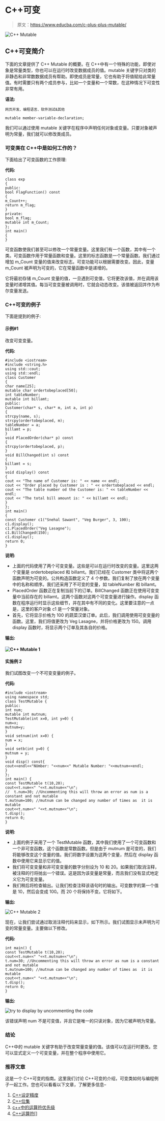 # C++可变

> 原文：<https://www.educba.com/c-plus-plus-mutable/>

![C++ Mutable](img/0a61d240a139ed1b7bfcf0de6964336d.png)



## C++可变简介

下面的文章提供了 C++ Mutable 的概要。在 C++中有一个特殊的功能，即使对象是常量类型，你也可以在运行时改变数据成员的值。mutable 关键字只对类的非静态和非常数数据成员有帮助。即使成员是常量，它也有助于将值赋给此常量值。有时需要只有两个成员参与，比如一个变量和一个常数，在这种情况下可变性非常有用。

**语法:**

<small>网页开发、编程语言、软件测试&其他</small>

```
mutable member-variable-declaration;
```

我们可以通过使用 mutable 关键字在程序中声明任何对象或变量。只要对象被声明为常量，我们就可以修改类成员。

### 可变类在 C++中是如何工作的？

下面给出了可变函数的工作原理:

**代码:**

```
class exp
{
public:
bool FlagFunction() const
{
m_Count++;
return m_flag;
}
private:
bool m_flag;
mutable int m_Count;
};
int main()
{
}
```

可变函数使我们甚至可以修改一个常量变量。这里我们有一个函数，其中有一个类。可变函数作用于常量函数和变量。这里的标志函数是一个常量函数。我们通过增加 m_Count 变量的值来改变标志。可变功能可以根据需要改变。因此，变量 m_Count 被声明为可变的，它在常量函数中是递增的。

它将最初存储 m_Count 变量的值，一旦遇到可变值，它将更改该值，并在调用该变量时递增其值。每当可变变量被调用时，它就会动态改变。该值被返回并作为布尔变量发送。

### C++可变的例子

下面是提到的例子:

#### 示例#1

改变可变变量。

**代码:**

```
#include <iostream>
#include <string.h>
using std::cout;
using std::endl;
class Customer
{
char name[25];
mutable char ordertobeplaced[50];
int tableNumber;
mutable int billamt;
public:
Customer(char* s, char* m, int a, int p)
{
strcpy(name, s);
strcpy(ordertobeplaced, m);
tableNumber = a;
billamt = p;
}
void PlacedOrder(char* p) const
{
strcpy(ordertobeplaced, p);
}
void BillChanged(int s) const
{
billamt = s;
}
void display() const
{
cout << "The name of Customer is: " << name << endl;
cout << "Order placed by Customer is : " << ordertobeplaced << endl;
cout << "The table number od the Customer is: " << tableNumber << endl;
cout << "The total bill amount is: " << billamt << endl;
}
};
int main()
{
const Customer c1("Snehal Sawant", "Veg Burger", 3, 100);
c1.display();
c1.PlacedOrder("Veg Lasagne");
c1.BillChanged(150);
c1.display();
return 0;
}
```

**说明:**

*   上面的代码使用了两个可变变量。这些是可以在运行时改变的变量。这里这两个变量是 ordertobeplaced 和 billamt。我们已经在 Customer 类中将这两个函数声明为可变的。公共构造函数定义了 4 个参数。我们复制了放在两个变量中的名称和顺序。我们还采用了不可变的变量，如 tableNumber 和 billamt。
*   PlacedOrder 函数正在复制当前下的订单。BillChanged 函数正在使用可变变量中当前存在的 billamt。这两个函数对这两个可变变量进行操作。display 函数在程序运行时显示这些细节，并在其中有不同的变化。这里要注意的一点是，这里的客户对象 c1 是一个常量对象。
*   首先，它将显示价格为 100 的蔬菜汉堡订单。此后，我们调用使用可变变量的函数。这里，我们将值更改为 Veg Lasagne，并将价格更改为 150。调用 display 函数时，将显示两个订单及其各自的价格。

**输出:**

#### ![C++ Mutable 1](img/1579752e484dd21d8674510d2313fdb4.png)



#### 实施例 2

我们试图改变一个不可变变量的例子。

**代码:**

```
#include <iostream>
using namespace std;
class TestMutable {
public:
int num;
mutable int mutnum;
TestMutable(int x=0, int y=0) {
num=x;
mutnum=y;
}
void setnum(int x=0) {
num = x;
}
void setb(int y=0) {
mutnum = y;
}
void disp() const{
cout<<endl<<"NUmber: "<<num<<" Mutable Number: "<<mutnum<<endl;
}
};
int main() {
const TestMutable t(10,20);
cout<<t.num<<" "<<t.mutnum<<"\n";
//  t.num=30; //Uncommenting this will throw an error as num is a constant and not mutable
t.mutnum=100; //mutnum can be changed any number of times as  it is mutable
cout<<t.num<<" "<<t.mutnum<<"\n";
t.disp();
return 0;
}
```

**说明:**

*   上面的例子采用了一个 TestMutable 函数，其中我们使用了一个可变函数和一个非可变函数。这个函数是常数函数。但是由于 mutnum 是可变的，我们将能够改变这个变量的值。我们将数字设置为这两个变量，然后在 display 函数中使用它来显示它的值。
*   我们将可变变量和非可变变量的数字分别设为 10 和 20。如果我们取消注释，被注释的行将抛出一个错误。这是因为该变量是常量，而且我们没有显式地定义它为可变变量。
*   我们稍后将检查输出。让我们检查注释该语句时的输出。可变数字的第一个值是 10，然后会变成 100。而 20 个将保持不变。它将如下。

**输出:**

![C++ Mutable 2](img/f68e36643886c8d731c5894dead0ecaa.png)



现在，让我们尝试通过取消注释代码来显示，如下所示。我们试图显示未声明为可变的常量变量。主要做以下修改。

**代码:**

```
int main() {
const TestMutable t(10,20);
cout<<t.num<<" "<<t.mutnum<<"\n";
t.num=30; //Uncommenting this will throw an error as num is a constant and not mutable
t.mutnum=100; //mutnum can be changed any number of times as  it is mutable
cout<<t.num<<" "<<t.mutnum<<"\n";
t.disp();
return 0;
}
```

**输出:**

![try to display by uncommenting the code](img/0f00ba7181524aeaee200962fc540935.png)



该错误声明 num 不是可变值，并且它是唯一的只读对象，因为它被声明为常量。

### 结论

C++中的 mutable 关键字有助于改变常量变量的值。该值可以在运行时更改。您可以显式定义一个可变变量，并在整个程序中使用它。

### 推荐文章

这是一个 C++可变的指南。这里我们讨论 C++可变的介绍，可变类如何与编程例子一起工作。您也可以看看以下文章，了解更多信息–

1.  [C++设定精度](https://www.educba.com/c-plus-plus-setprecision/)
2.  [C++位集](https://www.educba.com/c-plus-plus-bitset/)
3.  [c++中的运算符优先级](https://www.educba.com/operator-precedence-in-c-plus-plus/)
4.  [C++运算符[]](https://www.educba.com/c-plus-plus-operator/)





